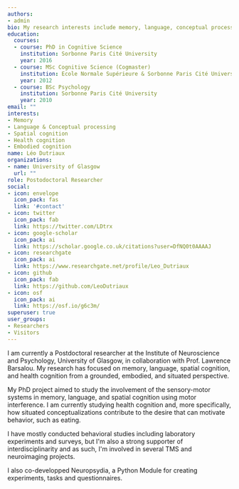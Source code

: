 ```yaml
---
authors:
- admin
bio: My research interests include memory, language, conceptual processing, spatial cognition, and health cognition.
education:
  courses:
  - course: PhD in Cognitive Science
    institution: Sorbonne Paris Cité University
    year: 2016
  - course: MSc Cognitive Science (Cogmaster)
    institution: Ecole Normale Supérieure & Sorbonne Paris Cité University
    year: 2012
  - course: BSc Psychology
    institution: Sorbonne Paris Cité University
    year: 2010
email: ""
interests:
- Memory
- Language & Conceptual processing
- Spatial cognition
- Health cognition
- Embodied cognition
name: Léo Dutriaux
organizations:
- name: University of Glasgow
  url: ""
role: Postodoctoral Researcher
social:
- icon: envelope
  icon_pack: fas
  link: '#contact'
- icon: twitter
  icon_pack: fab
  link: https://twitter.com/LDtrx
- icon: google-scholar
  icon_pack: ai
  link: https://scholar.google.co.uk/citations?user=DfNQ0t0AAAAJ
- icon: researchgate
  icon_pack: ai
  link: https://www.researchgate.net/profile/Leo_Dutriaux
- icon: github
  icon_pack: fab
  link: https://github.com/LeoDutriaux
- icon: osf
  icon_pack: ai
  link: https://osf.io/g6c3m/
superuser: true
user_groups:
- Researchers
- Visitors
---
```


I am currently a Postdoctoral researcher at the Institute of Neuroscience and Psychology, University of Glasgow, in collaboration with Prof. Lawrence Barsalou. My research has focused on memory, language, spatial cognition, and health cognition from a grounded, embodied, and situated perspective.

My PhD project aimed to study the involvement of the sensory-motor systems in memory, language, and spatial cognition using motor interference. I am currently studying health cognition and, more specifically, how situated conceptualizations contribute to the desire that can motivate behavior, such as eating.

I have mostly conducted behavioral studies including laboratory experiments and surveys, but I'm also a strong supporter of interdisciplinarity and as such, I'm involved in several TMS and neuroimaging projects. 

I also co-developped Neuropsydia, a Python Module for creating experiments, tasks and questionnaires.